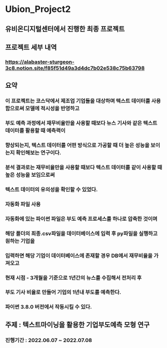 # Ubion_Project2

## 유비온디지털센터에서 진행한 최종 프로젝트

## 프로젝트 세부 내역
### https://alabaster-sturgeon-3c8.notion.site/f85f51d49a3d4dc7b02e538c75b63798

## 요약
### 이 프로젝트는 코스닥에서 제조업 기업들을 대상하며 텍스트 데이터를 사용함으로써 모델에 적시성을 반영하고
### 부도 예측 과정에서 재무비율만을 사용할 때보다 뉴스 기사와 같은 텍스트 데이터를 활용할 때 예측력이 
### 향상되는지, 텍스트 데이터를 어떤 방식으로 가공할 때 더 높은 성능을 보이는지 확인해보는 연구이다.
### 분석 결과로는 재무비율만을 사용할 때보다 텍스트 데이터를 같이 사용할 때 높은 성능을 보임으로써
### 텍스트 데이터의 유의성을 확인할 수 있었다.

### 자동화 파일 사용
### 자동화에 있는 파이썬 파일은 부도 예측 프로세스를 하나로 압축한 것이며 
### 해당 폴더의 최종.csv파일을 데이터베이스에 입력 후 py파일을 실행하고 원하는 기업을
### 입력하면 해당 기업이 데이터베이스에 존재할 경우 DB에서 재무비율을 가져오고
### 현재 시점 - 3개월을 기준으로 1년간의 뉴스를 수집해서 전처리 후 
### 부도 기사 비율로 만들어 기업의 1년내 부도를 예측한다.
### 파이썬 3.8.0 버전에서 작동시킬 수 있다.

## 주제 : 텍스트마이닝을 활용한 기업부도예측 모형 연구

### 진행기간 : 2022.06.07 ~ 2022.07.08
